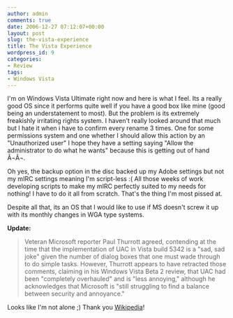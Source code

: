 ```yaml
---
author: admin
comments: true
date: 2006-12-27 07:12:07+00:00
layout: post
slug: the-vista-experience
title: The Vista Experience
wordpress_id: 9
categories:
- Review
tags:
- Windows Vista
---
```


I'm on Windows Vista Ultimate right now and here is what I feel. Its a really good OS since it performs quite well if you have a good box like mine (good being an understatement to most). But the problem is its extremely freakishly irritating rights system. I haven't really looked around that much but I hate it when i have to confirm every rename 3 times. One for some permissions system and one whether I should allow this action by an "Unauthorized user" I hope they have a setting saying "Allow the administrator to do what he wants" because this is getting out of hand Â¬Â¬.

Oh yes, the backup option in the disc backed up my Adobe settings but not my mIRC settings meaning I'm script-less :( All those weeks of work developing scripts to make my mIRC perfectly suited to my needs for nothing! I have to do it all from scratch. That's the thing I'm most pissed at.

Despite all that, its an OS that I would like to use if MS doesn't screw it up with its monthly changes in WGA type systems.

**Update:**


<blockquote>Veteran Microsoft reporter Paul Thurrott agreed, contending at the time that the implementation of UAC in Vista build 5342 is a "sad, sad joke" given the number of dialog boxes that one must wade through to do simple tasks. However, Thurrott appears to have retracted those comments, claiming in his Windows Vista Beta 2 review, that UAC had been "completely overhauled" and is "less annoying," although he acknowledges that Microsoft is "still struggling to find a balance between security and annoyance."</blockquote>


Looks like I'm not alone ;) Thank you [Wikipedia](http://en.wikipedia.org/wiki/Criticism_of_Windows_Vista#User_Account_Control)!

